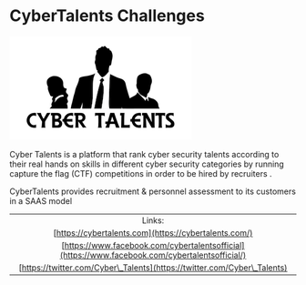 # CyberTalents Challenges

![](../../.gitbook/assets/9064Logo.png)

Cyber Talents is a platform that rank cyber security talents according to their real hands on skills in different cyber security categories by running capture the flag (CTF) competitions in order to be hired by recruiters .&#x20;

CyberTalents provides recruitment & personnel assessment to its customers in a SAAS model



|                                                                                                 |
| :---------------------------------------------------------------------------------------------: |
|                                              Links:                                             |
|                      [https://cybertalents.com](https://cybertalents.com/)                      |
| [https://www.facebook.com/cybertalentsofficial](https://www.facebook.com/cybertalentsofficial/) |
|             [https://twitter.com/Cyber\_Talents](https://twitter.com/Cyber\_Talents)            |
